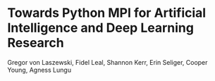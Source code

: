 # Towards Python MPI for Artificial Intelligence and Deep Learning Research 

Gregor von Laszewski,
Fidel Leal,
Shannon Kerr,
Erin Seliger,
Cooper Young,
Agness Lungu
